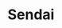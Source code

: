 ---
title: "Sendai"
url: /ciudad-autonoma-de-buenos-aires/sendai-constitucion/
shop: Autowerkstatt
---